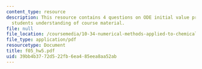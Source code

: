```yaml
---
content_type: resource
description: This resource contains 4 questions on ODE initial value problems to test
  students understanding of course material.
file: null
file_location: /coursemedia/10-34-numerical-methods-applied-to-chemical-engineering-fall-2005/39bb4b3772d522fb6ea485eea8aa52ab_f05_hw5.pdf
file_type: application/pdf
resourcetype: Document
title: f05_hw5.pdf
uid: 39bb4b37-72d5-22fb-6ea4-85eea8aa52ab
---
```

